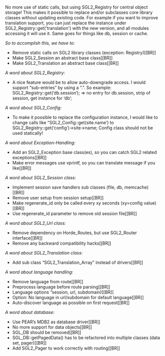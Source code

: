 <!-- Name: RFC/sgl2/ProposedChanges -->
<!-- Version: 1 -->
<!-- Last-Modified: 2010/03/20 17:26:30 -->
<!-- Author: demian -->
No more use of static calls, but using SGL2_Registry for central object storage! This makes it possible to replace and/or subclasses core library classes without updating existing code.
For example if you want to improve translation support, you can just replace the instance under SGL2_Registry::get('translation') with the new version, and all modules accessing it will use it. Same goes for things like db, session or cache.

*So to accomplish this, we have to:*

- Remove static calls on SGL2 library classes (exception:  Registry)[[BR]]
- Make SGL2_Session an abstract base class[[BR]]
- Make SGL2_Translation an abstract base class[[BR]]

*A word about SGL2_Registry:*

- A nice feature would be to allow auto-downgrade access. I would support “sub-entries” by using a “.”.  So example: SGL2_Registry::get(‘db.session’); => no entry for db.session, strip of session, get instance for ‘db’;

*A word about SGL2_Config:*

- To make it possible to replace the configuration instance, I would like to change calls like “SGL2_Config::get(site.name’) to SGL2_Registry::get(‘config’)->site->name;  Config class should not be used statically!

*A word about Exception-Handling:*

- Add an SGL2_Exception base class(es), so you can catch SGL2 related exceptions[[BR]]
- Make error messages use vprintf, so you can translate message if you like[[BR]]

*A word about SGL2_Session class:*

- Implement session save handlers sub classes  (file, db, memcache)[[BR]]
- Remove user setup from session setup[[BR]]
- Make regenerate_id only be called every xy seconds (xy=config value)[[BR]]
- Use regenerate_id parameter to remove old session file[[BR]]

*A word about SGL2_Url class:*

- Remove dependency on Horde_Routes, but use SGL2_Router interface[[BR]]
- Remove any backward compatibility hacks[[BR]]

*A word about SGL2_Translation class:*

- Add sub class “SGL2_Translation_Array” instead of drivers[[BR]]

*A word about language handling:*

- Remove language from route[[BR]]
- Preprocess language before route parsing[[BR]]
- Language options “session, url, subdomain)[[BR]]
- Option: No language in url/subdomain  for default language[[BR]]
- Auto-discover language as possible on first request[[BR]]

*A word about database:*

- Use PEAR’s MDB2 as database driver[[BR]]
- No more support for data objects[[BR]]
- SGL_DB should be removed[[BR]]
- SGL_DB::getPagedData() has to be refactored into multiple classes (data set, pager)[[BR]]
- Add SGL2_Pager to work correctly with routing[[BR]]